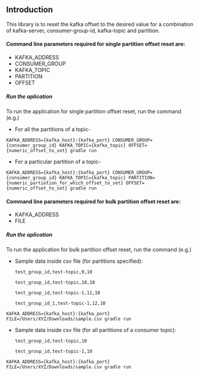 ## Introduction
This library is to reset the kafka offset to the desired value for a combination of kafka-server, consumer-group-id, kafka-topic and partition.

#### Command line parameters required for single partition offset reset are:
* KAFKA_ADDRESS
* CONSUMER_GROUP
* KAFKA_TOPIC
* PARTITION
* OFFSET

##### Run the aplication
To run the application for single partition offset reset, run the command (e.g.)

* For all the partitions of a topic-

```
KAFKA_ADDRESS={kafka_host}:{kafka_port} CONSUMER_GROUP={consumer_group_id} KAFKA_TOPIC={kafka_topic} OFFSET={numeric_offset_to_set} gradle run
```

* For a particular partition of a topic-

```
KAFKA_ADDRESS={kafka_host}:{kafka_port} CONSUMER_GROUP={consumer_group_id} KAFKA_TOPIC={kafka_topic} PARTITION={numeric_partiotion_for_which_offset_to_set} OFFSET={numeric_offset_to_set} gradle run
```

#### Command line parameters required for bulk partition offset reset are:
* KAFKA_ADDRESS
* FILE

##### Run the aplication
To run the application for bulk partition offset reset, run the command (e.g.)

* Sample data inside csv file (for partitions specified):

  `test_group_id,test-topic,9,10`

  `test_group_id,test-topic,10,10`

  `test_group_id,test-topic-1,11,10`

  `test_group_id_1,test-topic-1,12,10`

```
KAFKA_ADDRESS={kafka_host}:{kafka_port} FILE=/Users/XYZ/Downloads/sample.csv gradle run
```

* Sample data inside csv file (for all partitions of a consumer topic):

  `test_group_id,test-topic,10`

  `test_group_id,test-topic-1,10`

```
KAFKA_ADDRESS={kafka_host}:{kafka_port} FILE=/Users/XYZ/Downloads/sample.csv gradle run
```